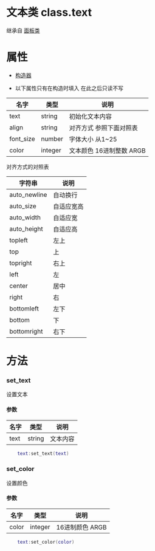 # 文本类 class.text

继承自 [面板类](Script/界面/面板)


# 属性

* [构造器](Script/界面/构造器)

* 以下属性只有在构造时填入 在此之后只读不写

名字|类型|说明
--|--|--
text|string| 初始化文本内容
align|string| 对齐方式 参照下面对照表
font_size|number|字体大小 从1~25
color|integer|文本颜色 16进制整数 ARGB

 对齐方式的对照表

字符串|说明
--|--
auto_newline  |自动换行
auto_size     |自适应宽高
auto_width    |自适应宽
auto_height   |自适应高
topleft       |左上
top           |上
topright      |右上
left          |左
center        |居中
right         |右
bottomleft    |左下
bottom        |下
bottomright   |右下
    

# 方法

### set_text
设置文本 

#### 参数
名字|类型|说明
--|--|--
text|string| 文本内容

```lua
    text:set_text(text)
```

### set_color
设置颜色 

#### 参数
名字|类型|说明
--|--|--
color|integer| 16进制颜色 ARGB

```lua
    text:set_color(color)
```

